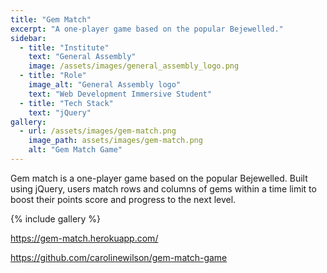 ```yaml
---
title: "Gem Match"
excerpt: "A one-player game based on the popular Bejewelled."
sidebar:
  - title: "Institute"
    text: "General Assembly"
    image: /assets/images/general_assembly_logo.png
  - title: "Role"
    image_alt: "General Assembly logo"
    text: "Web Development Immersive Student"
  - title: "Tech Stack"
    text: "jQuery"
gallery:
  - url: /assets/images/gem-match.png
    image_path: assets/images/gem-match.png
    alt: "Gem Match Game"
---
```


Gem match is a one-player game based on the popular Bejewelled. Built using jQuery, users match rows and columns of gems within a time limit to boost their points score and progress to the next level.

{% include gallery %}

https://gem-match.herokuapp.com/

https://github.com/carolinewilson/gem-match-game
